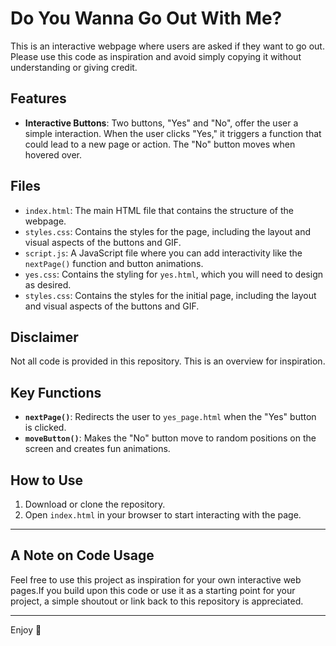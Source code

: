 # Do You Wanna Go Out With Me?

This is an interactive webpage where users are asked if they want to go out. Please use this code as inspiration and avoid simply copying it without understanding or giving credit.

## Features

- **Interactive Buttons**: Two buttons, "Yes" and "No", offer the user a simple interaction. When the user clicks "Yes," it triggers a function that could lead to a new page or action. The "No" button moves when hovered over.


## Files

- `index.html`: The main HTML file that contains the structure of the webpage.
- `styles.css`: Contains the styles for the page, including the layout and visual aspects of the buttons and GIF.
- `script.js`: A JavaScript file where you can add interactivity like the `nextPage()` function and button animations.
- `yes.css`: Contains the styling for `yes.html`, which you will need to design as desired.
- `styles.css`: Contains the styles for the initial page, including the layout and visual aspects of the buttons and GIF.

## Disclaimer
Not all code is provided in this repository. This is an overview for inspiration.

## Key Functions

- **`nextPage()`**: Redirects the user to `yes_page.html` when the "Yes" button is clicked.
- **`moveButton()`**: Makes the "No" button move to random positions on the screen and creates fun animations.

## How to Use

1. Download or clone the repository.
2. Open `index.html` in your browser to start interacting with the page.

---

## A Note on Code Usage

Feel free to use this project as inspiration for your own interactive web pages.If you build upon this code or use it as a starting point for your project, a simple shoutout or link back to this repository is appreciated.

---

Enjoy  💖
